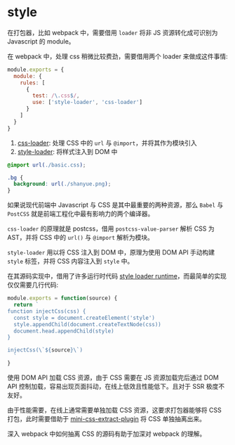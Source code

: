 # style

在打包器，比如 webpack 中，需要借用 `loader` 将非 JS 资源转化成可识别为 Javascript 的 module。

在 webpack 中，处理 css 稍微比较费劲，需要借用两个 loader 来做成这件事情:

``` js
module.exports = {
  module: {
    rules: [
      {
        test: /\.css$/,
        use: ['style-loader', 'css-loader']
      }
    ]
  }
}
```

1. [css-loader](https://github.com/webpack-contrib/css-loader): 处理 CSS 中的 `url` 与 `@import`，并将其作为模块引入
1. [style-loader](https://github.com/webpack-contrib/style-loader): 将样式注入到 DOM 中

``` css
@import url(./basic.css);

.bg {
  background: url(./shanyue.png);
}
```

如果说现代前端中 Javascript 与 CSS 是其中最重要的两种资源，那么 `Babel` 与 `PostCSS` 就是前端工程化中最有影响力的两个编译器。

`css-loader` 的原理就是 postcss，借用 `postcss-value-parser` 解析 CSS 为 AST，并将 CSS 中的 `url()` 与 `@import` 解析为模块。

`style-loader` 用以将 CSS 注入到 DOM 中，原理为使用 DOM API 手动构建 `style` 标签，并将 CSS 内容注入到 `style` 中。

在其源码实现中，借用了许多运行时代码 [style loader runtime](https://github.com/webpack-contrib/style-loader/tree/master/src/runtime)，而最简单的实现仅仅需要几行代码:

``` js
module.exports = function(source) {
  return `
function injectCss(css) {
  const style = document.createElement('style')
  style.appendChild(document.createTextNode(css))
  document.head.appendChild(style)
}

injectCss(\`${source}\`)
  `
}
```

使用 DOM API 加载 CSS 资源，由于 CSS 需要在 JS 资源加载完后通过 DOM API 控制加载，容易出现页面抖动，在线上低效且性能低下。且对于 SSR 极度不友好。

由于性能需要，在线上通常需要单独加载 CSS 资源，这要求打包器能够将 CSS 打包，此时需要借助于 [mini-css-extract-plugin](https://github.com/webpack-contrib/mini-css-extract-plugin) 将 CSS 单独抽离出来。

深入 webpack 中如何抽离 CSS 的源码有助于加深对 webpack 的理解。